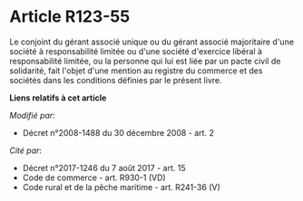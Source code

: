 # Article R123-55

Le conjoint du gérant associé unique ou du gérant associé majoritaire d'une société à responsabilité limitée ou d'une société
d'exercice libéral à responsabilité limitée, ou la personne qui lui est liée par un pacte civil de solidarité, fait l'objet
d'une mention au registre du commerce et des sociétés dans les conditions définies par le présent livre.

**Liens relatifs à cet article**

_Modifié par_:

  - Décret n°2008-1488 du 30 décembre 2008 - art. 2

_Cité par_:

  - Décret n°2017-1246 du 7 août 2017 - art. 15
  - Code de commerce - art. R930-1 (VD)
  - Code rural et de la pêche maritime - art. R241-36 (V)
